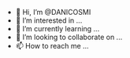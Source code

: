 - 👋 Hi, I’m @DANICOSMI
- 👀 I’m interested in ...
- 🌱 I’m currently learning ...
- 💞️ I’m looking to collaborate on ...
- 📫 How to reach me ...

<!---
DANICOSMI/DANICOSMI is a ✨ special ✨ repository because its `README.md` (this file) appears on your GitHub profile.
You can click the Preview link to take a look at your changes.
--->
